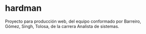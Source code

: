 # hardman
Proyecto para producción web, del equipo conformado por Barreiro, Gómez, Singh, Tolosa, de la carrera Analista de sistemas.
